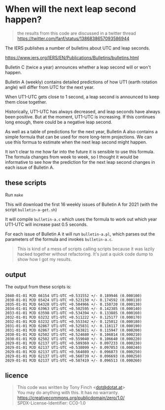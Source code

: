 When will the next leap second happen?
======================================

> the results from this code are discussed in a twitter thread
> https://twitter.com/fanf/status/1386838657093586944

The IERS publishes a number of bulletins about UTC and leap seconds.

https://www.iers.org/IERS/EN/Publications/Bulletins/bulletins.html

Bulletin C (twice a year) announces whether a leap second will or won't
happen.

Bulletin A (weekly) contains detailed predictions of how UT1 (earth
rotation angle) will differ from UTC for the next year.

When UT1-UTC gets close to 1 second, a leap second is announced to
keep them close together.

Historically, UT1-UTC has always decreased, and leap seconds have
always been positive. But at the moment, UT1-UTC is increasing. If
this continues long enough, there could be a negative leap second.

As well as a table of predictions for the next year, Bulletin A also
contains a simple formula that can be used for more long-term
projections. We can use this formua to estimate when the next leap
second might happen.

It isn't clear to me how far into the future it is sensible to use
this formula. The formula changes from week to week, so I thought it
would be informative to see how the prediction for the next leap
second changes in each issue of Bulletin A.

these scripts
-------------

Run `make`

This will download the first 16 weekly issues of Bulletin A for 2021
(with the script `bulletin-a-get.sh`)

It will compile `bulletin-a.c` which uses the formula to work out
which year UT1-UTC will increase past 0.5 seconds.

For each issue of Bulletin A it will run `bulletin-a.pl`, which parses
out the parameters of the formula and invokes `bulletin-a.c`.

> This is kind of a mess of scripts calling scripts because it was
> lazily hacked together without refactoring. It's just a quick code
> dump to show how I got my results.

output
------

The output from these scripts is:

	2040-01-01 MJD 66154 UT1-UTC +0.531552 +/- 0.189946 (0.000100)
	2038-01-01 MJD 65424 UT1-UTC +0.523150 +/- 0.174592 (0.000110)
	2035-01-01 MJD 64328 UT1-UTC +0.504966 +/- 0.150720 (0.000130)
	2034-01-01 MJD 63963 UT1-UTC +0.502595 +/- 0.142385 (0.000140)
	2033-01-01 MJD 63598 UT1-UTC +0.534394 +/- 0.133885 (0.000160)
	2032-01-01 MJD 63232 UT1-UTC +0.511222 +/- 0.125177 (0.000170)
	2032-01-01 MJD 63232 UT1-UTC +0.553342 +/- 0.125012 (0.000180)
	2031-01-01 MJD 62867 UT1-UTC +0.525831 +/- 0.116117 (0.000190)
	2031-01-01 MJD 62867 UT1-UTC +0.563821 +/- 0.115947 (0.000200)
	2030-01-01 MJD 62502 UT1-UTC +0.524680 +/- 0.106814 (0.000210)
	2030-01-01 MJD 62502 UT1-UTC +0.559040 +/- 0.106640 (0.000220)
	2029-01-01 MJD 62137 UT1-UTC +0.509369 +/- 0.097233 (0.000230)
	2029-01-01 MJD 62137 UT1-UTC +0.538099 +/- 0.097053 (0.000240)
	2029-01-01 MJD 62137 UT1-UTC +0.564089 +/- 0.096873 (0.000250)
	2029-01-01 MJD 62137 UT1-UTC +0.560739 +/- 0.096693 (0.000250)
	2029-01-01 MJD 62137 UT1-UTC +0.587419 +/- 0.096513 (0.000260)

licence
-------

> This code was written by Tony Finch <<dot@dotat.at>>  
> You may do anything with this. It has no warranty.  
> <https://creativecommons.org/publicdomain/zero/1.0/>  
> SPDX-License-Identifier: CC0-1.0
